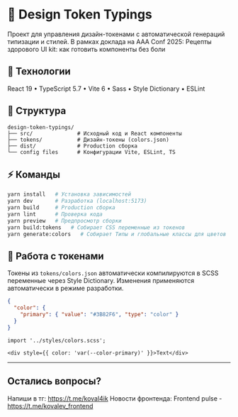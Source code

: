 # 🎨 Design Token Typings

Проект для управления дизайн-токенами с автоматической генераций типизации и стилей. В рамках доклада на AAA Conf 2025: Рецепты здорового UI kit: как готовить компоненты без боли

## 🚀 Технологии

React 19 • TypeScript 5.7 • Vite 6 • Sass • Style Dictionary • ESLint

## 📂 Структура

```
design-token-typings/
├── src/              # Исходный код и React компоненты
├── tokens/           # Дизайн-токены (colors.json)
├── dist/             # Production сборка
└── config files      # Конфигурации Vite, ESLint, TS
```

## ⚡ Команды

```bash
yarn install   # Установка зависимостей
yarn dev       # Разработка (localhost:5173)
yarn build     # Production сборка
yarn lint      # Проверка кода
yarn preview   # Предпросмотр сборки
yarn build:tokens   # Собирает CSS переменные из токенов
yarn generate:colors   # Собирает Типы и глобальные классы для цветов

```

## 🎨 Работа с токенами

Токены из `tokens/colors.json` автоматически компилируются в SCSS переменные через Style Dictionary. Изменения применяются автоматически в режиме разработки.

```json
{
  "color": {
    "primary": { "value": "#3B82F6", "type": "color" }
  }
}
```

```tsx
import '../styles/colors.scss';

<div style={{ color: 'var(--color-primary)' }}>Text</div>
```

---

## Остались вопросы?
Напиши в тг: https://t.me/koval4ik
Новости фронтенда: Frontend pulse - https://t.me/kovalev_frontend
